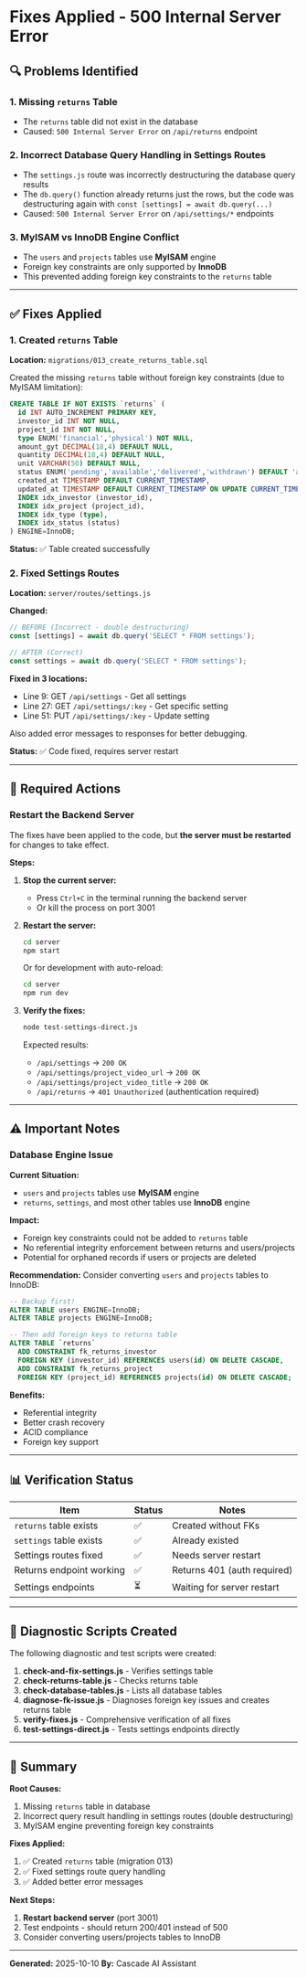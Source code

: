 # Fixes Applied - 500 Internal Server Error

## 🔍 Problems Identified

### 1. **Missing `returns` Table**
- The `returns` table did not exist in the database
- Caused: `500 Internal Server Error` on `/api/returns` endpoint

### 2. **Incorrect Database Query Handling in Settings Routes**
- The `settings.js` route was incorrectly destructuring the database query results
- The `db.query()` function already returns just the rows, but the code was destructuring again with `const [settings] = await db.query(...)`
- Caused: `500 Internal Server Error` on `/api/settings/*` endpoints

### 3. **MyISAM vs InnoDB Engine Conflict**
- The `users` and `projects` tables use **MyISAM** engine
- Foreign key constraints are only supported by **InnoDB**
- This prevented adding foreign key constraints to the `returns` table

---

## ✅ Fixes Applied

### 1. Created `returns` Table
**Location:** `migrations/013_create_returns_table.sql`

Created the missing `returns` table without foreign key constraints (due to MyISAM limitation):

```sql
CREATE TABLE IF NOT EXISTS `returns` (
  id INT AUTO_INCREMENT PRIMARY KEY,
  investor_id INT NOT NULL,
  project_id INT NOT NULL,
  type ENUM('financial','physical') NOT NULL,
  amount_gyt DECIMAL(18,4) DEFAULT NULL,
  quantity DECIMAL(18,4) DEFAULT NULL,
  unit VARCHAR(50) DEFAULT NULL,
  status ENUM('pending','available','delivered','withdrawn') DEFAULT 'available',
  created_at TIMESTAMP DEFAULT CURRENT_TIMESTAMP,
  updated_at TIMESTAMP DEFAULT CURRENT_TIMESTAMP ON UPDATE CURRENT_TIMESTAMP,
  INDEX idx_investor (investor_id),
  INDEX idx_project (project_id),
  INDEX idx_type (type),
  INDEX idx_status (status)
) ENGINE=InnoDB;
```

**Status:** ✅ Table created successfully

### 2. Fixed Settings Routes
**Location:** `server/routes/settings.js`

**Changed:**
```javascript
// BEFORE (Incorrect - double destructuring)
const [settings] = await db.query('SELECT * FROM settings');

// AFTER (Correct)
const settings = await db.query('SELECT * FROM settings');
```

**Fixed in 3 locations:**
- Line 9: GET `/api/settings` - Get all settings
- Line 27: GET `/api/settings/:key` - Get specific setting
- Line 51: PUT `/api/settings/:key` - Update setting

Also added error messages to responses for better debugging.

**Status:** ✅ Code fixed, requires server restart

---

## 🚀 Required Actions

### **Restart the Backend Server**

The fixes have been applied to the code, but **the server must be restarted** for changes to take effect.

**Steps:**

1. **Stop the current server:**
   - Press `Ctrl+C` in the terminal running the backend server
   - Or kill the process on port 3001

2. **Restart the server:**
   ```bash
   cd server
   npm start
   ```
   
   Or for development with auto-reload:
   ```bash
   cd server
   npm run dev
   ```

3. **Verify the fixes:**
   ```bash
   node test-settings-direct.js
   ```
   
   Expected results:
   - `/api/settings` → `200 OK`
   - `/api/settings/project_video_url` → `200 OK`
   - `/api/settings/project_video_title` → `200 OK`
   - `/api/returns` → `401 Unauthorized` (authentication required)

---

## ⚠️ Important Notes

### Database Engine Issue

**Current Situation:**
- `users` and `projects` tables use **MyISAM** engine
- `returns`, `settings`, and most other tables use **InnoDB** engine

**Impact:**
- Foreign key constraints could not be added to `returns` table
- No referential integrity enforcement between returns and users/projects
- Potential for orphaned records if users or projects are deleted

**Recommendation:**
Consider converting `users` and `projects` tables to InnoDB:

```sql
-- Backup first!
ALTER TABLE users ENGINE=InnoDB;
ALTER TABLE projects ENGINE=InnoDB;

-- Then add foreign keys to returns table
ALTER TABLE `returns`
  ADD CONSTRAINT fk_returns_investor 
  FOREIGN KEY (investor_id) REFERENCES users(id) ON DELETE CASCADE,
  ADD CONSTRAINT fk_returns_project 
  FOREIGN KEY (project_id) REFERENCES projects(id) ON DELETE CASCADE;
```

**Benefits:**
- Referential integrity
- Better crash recovery
- ACID compliance
- Foreign key support

---

## 📊 Verification Status

| Item | Status | Notes |
|------|--------|-------|
| `returns` table exists | ✅ | Created without FKs |
| `settings` table exists | ✅ | Already existed |
| Settings routes fixed | ✅ | Needs server restart |
| Returns endpoint working | ✅ | Returns 401 (auth required) |
| Settings endpoints | ⏳ | Waiting for server restart |

---

## 🔧 Diagnostic Scripts Created

The following diagnostic and test scripts were created:

1. **check-and-fix-settings.js** - Verifies settings table
2. **check-returns-table.js** - Checks returns table
3. **check-database-tables.js** - Lists all database tables
4. **diagnose-fk-issue.js** - Diagnoses foreign key issues and creates returns table
5. **verify-fixes.js** - Comprehensive verification of all fixes
6. **test-settings-direct.js** - Tests settings endpoints directly

---

## 📝 Summary

**Root Causes:**
1. Missing `returns` table in database
2. Incorrect query result handling in settings routes (double destructuring)
3. MyISAM engine preventing foreign key constraints

**Fixes Applied:**
1. ✅ Created `returns` table (migration 013)
2. ✅ Fixed settings route query handling
3. ✅ Added better error messages

**Next Steps:**
1. **Restart backend server** (port 3001)
2. Test endpoints - should return 200/401 instead of 500
3. Consider converting users/projects tables to InnoDB

---

**Generated:** 2025-10-10
**By:** Cascade AI Assistant
